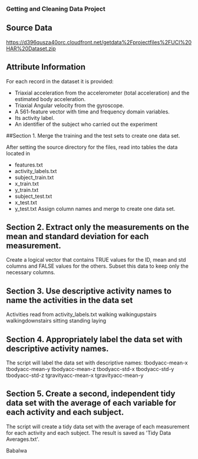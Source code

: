 
### Getting and Cleaning Data Project

## Source Data
https://d396qusza40orc.cloudfront.net/getdata%2Fprojectfiles%2FUCI%20HAR%20Dataset.zip 

## Attribute Information
For each record in the dataset it is provided:
- Triaxial acceleration from the accelerometer (total acceleration) and the estimated body acceleration.
- Triaxial Angular velocity from the gyroscope.
- A 561-feature vector with time and frequency domain variables.
- Its activity label.
- An identifier of the subject who carried out the experiment

##Section 1. Merge the training and the test sets to create one data set.

After setting the source directory for the files, read into tables the data located in
- features.txt
- activity_labels.txt
- subject_train.txt
- x_train.txt
- y_train.txt
- subject_test.txt
- x_test.txt
- y_test.txt
Assign column names and merge to create one data set.

## Section 2. Extract only the measurements on the mean and standard deviation for each measurement.

Create a logical vector that contains TRUE values for the ID, mean and std columns and FALSE values for the others.
Subset this data to keep only the necessary columns.

## Section 3. Use descriptive activity names to name the activities in the data set

Activities read from activity_labels.txt
walking
walkingupstairs
walkingdownstairs
sitting
standing
laying

## Section 4. Appropriately label the data set with descriptive activity names.

The script will label the data set with descriptive names: 
tbodyacc-mean-x
tbodyacc-mean-y
tbodyacc-mean-z
tbodyacc-std-x
tbodyacc-std-y
tbodyacc-std-z
tgravityacc-mean-x
tgravityacc-mean-y

## Section 5. Create a second, independent tidy data set with the average of each variable for each activity and each subject.

The script will create a tidy data set with the average of each measurement for each activity and each subject.
The result is saved as 'Tidy Data Averages.txt'.

Babalwa
